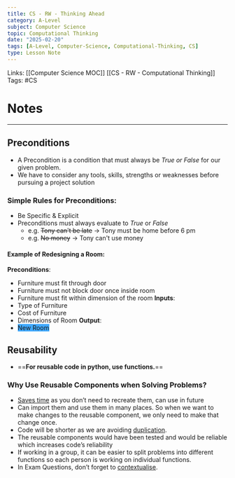 ```yaml
---
title: CS - RW - Thinking Ahead
category: A-Level
subject: Computer Science
topic: Computational Thinking
date: "2025-02-20"
tags: [A-Level, Computer-Science, Computational-Thinking, CS]
type: Lesson Note
---
```


Links: [[Computer Science MOC]] [[CS - RW - Computational Thinking]]
Tags: #CS 
# Notes
---
## Preconditions
- A Precondition is a condition that must always be *True or False* for our given problem.
- We have to consider any tools, skills, strengths or weaknesses before pursuing a project solution
### Simple Rules for Preconditions:
- Be Specific & Explicit
- Preconditions must always evaluate to *True* or *False*
	- e.g. ~~Tony can't be late~~ -> Tony must be home before 6 pm
	- e.g. ~~No money~~ -> Tony can't use money
#### Example of Redesigning a Room:
**Preconditions**:
- Furniture must fit through door
- Furniture must not block door once inside room
- Furniture must fit within dimension of the room
**Inputs**:
- Type of Furniture
- Cost of Furniture
- Dimensions of Room
**Output**:
- <span style="background:#40a9ff">New Room</span>

## Reusability
- ==**For reusable code in python, use functions.**==
### Why Use Reusable Components when Solving Problems?
- <u>Saves time</u> as you don’t need to recreate them, can use in future
- Can import them and use them in many places. So when we want to make changes to the reusable component, we only need to make that change once.
- Code will be shorter as we are avoiding <u>duplication</u>.
- The reusable components would have been tested and would be reliable which increases code’s reliability
- If working in a group, it can be easier to split problems into different functions so each person is working on individual functions.
- In Exam Questions, don’t forget to <u>contextualise</u>.